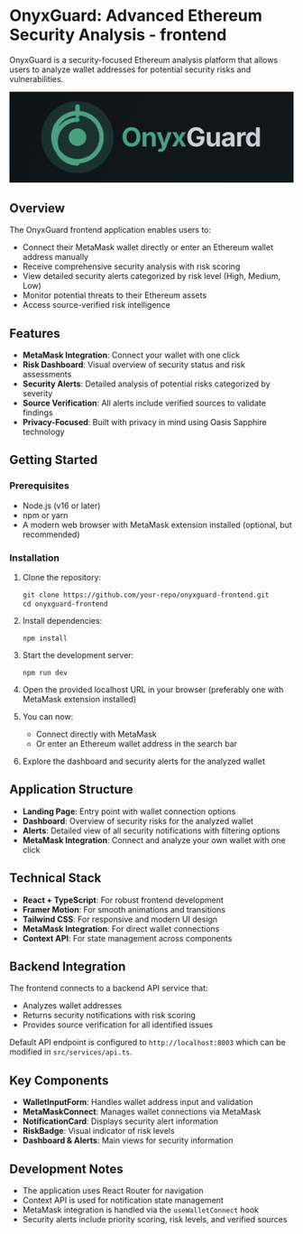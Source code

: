 # OnyxGuard: Advanced Ethereum Security Analysis - frontend

OnyxGuard is a security-focused Ethereum analysis platform that allows users to analyze wallet addresses for potential security risks and vulnerabilities.

![OnyxGuard Logo](logo.png)

## Overview

The OnyxGuard frontend application enables users to:

- Connect their MetaMask wallet directly or enter an Ethereum wallet address manually
- Receive comprehensive security analysis with risk scoring
- View detailed security alerts categorized by risk level (High, Medium, Low)
- Monitor potential threats to their Ethereum assets
- Access source-verified risk intelligence

## Features

- **MetaMask Integration**: Connect your wallet with one click
- **Risk Dashboard**: Visual overview of security status and risk assessments
- **Security Alerts**: Detailed analysis of potential risks categorized by severity
- **Source Verification**: All alerts include verified sources to validate findings
- **Privacy-Focused**: Built with privacy in mind using Oasis Sapphire technology

## Getting Started

### Prerequisites

- Node.js (v16 or later)
- npm or yarn
- A modern web browser with MetaMask extension installed (optional, but recommended)

### Installation

1. Clone the repository:
   ```
   git clone https://github.com/your-repo/onyxguard-frontend.git
   cd onyxguard-frontend
   ```

2. Install dependencies:
   ```
   npm install
   ```

3. Start the development server:
   ```
   npm run dev
   ```

4. Open the provided localhost URL in your browser (preferably one with MetaMask extension installed)

5. You can now:
   - Connect directly with MetaMask
   - Or enter an Ethereum wallet address in the search bar

6. Explore the dashboard and security alerts for the analyzed wallet

## Application Structure

- **Landing Page**: Entry point with wallet connection options
- **Dashboard**: Overview of security risks for the analyzed wallet
- **Alerts**: Detailed view of all security notifications with filtering options
- **MetaMask Integration**: Connect and analyze your own wallet with one click

## Technical Stack

- **React + TypeScript**: For robust frontend development
- **Framer Motion**: For smooth animations and transitions
- **Tailwind CSS**: For responsive and modern UI design
- **MetaMask Integration**: For direct wallet connections
- **Context API**: For state management across components

## Backend Integration

The frontend connects to a backend API service that:
- Analyzes wallet addresses
- Returns security notifications with risk scoring
- Provides source verification for all identified issues

Default API endpoint is configured to `http://localhost:8003` which can be modified in `src/services/api.ts`.

## Key Components

- **WalletInputForm**: Handles wallet address input and validation
- **MetaMaskConnect**: Manages wallet connections via MetaMask
- **NotificationCard**: Displays security alert information
- **RiskBadge**: Visual indicator of risk levels
- **Dashboard & Alerts**: Main views for security information

## Development Notes

- The application uses React Router for navigation
- Context API is used for notification state management
- MetaMask integration is handled via the `useWalletConnect` hook
- Security alerts include priority scoring, risk levels, and verified sources